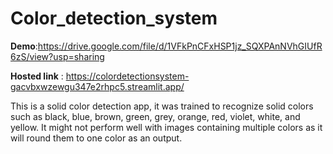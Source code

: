 # Color_detection_system
**Demo**:https://drive.google.com/file/d/1VFkPnCFxHSP1jz_SQXPAnNVhGIUfR6zS/view?usp=sharing


**Hosted link** : https://colordetectionsystem-gacvbxwzewgu347e2rhpc5.streamlit.app/

This is a solid color detection app, it was trained to recognize solid colors such as black, blue, brown, green, grey, orange, red, violet, white, and yellow. It might not perform well with images containing multiple colors as it will round them to one color as an output.
